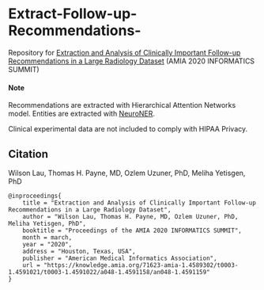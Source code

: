 # Extract-Follow-up-Recommendations-

Repository for [Extraction and Analysis of Clinically Important Follow-up Recommendations in a Large Radiology Dataset](https://knowledge.amia.org/71623-amia-1.4589302/t0003-1.4591021/t0003-1.4591022/a048-1.4591158/an048-1.4591159) (AMIA 2020 INFORMATICS SUMMIT)

 
#### Note

Recommendations are extracted with Hierarchical Attention Networks model.
Entities are extracted with [NeuroNER](https://github.com/Franck-Dernoncourt/NeuroNER).

Clinical experimental data are not included to comply with HIPAA Privacy.
 
## Citation
 
Wilson Lau, Thomas H. Payne, MD, Ozlem Uzuner, PhD, Meliha Yetisgen, PhD
```
@inproceedings{ 
    title = "Extraction and Analysis of Clinically Important Follow-up Recommendations in a Large Radiology Dataset",
    author = "Wilson Lau, Thomas H. Payne, MD, Ozlem Uzuner, PhD, Meliha Yetisgen, PhD",
    booktitle = "Proceedings of the AMIA 2020 INFORMATICS SUMMIT",
    month = march,
    year = "2020",
    address = "Houston, Texas, USA",
    publisher = "American Medical Informatics Association",
    url = "https://knowledge.amia.org/71623-amia-1.4589302/t0003-1.4591021/t0003-1.4591022/a048-1.4591158/an048-1.4591159"
}
```
